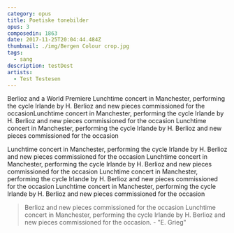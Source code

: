 ```yaml
---
category: opus
title: Poetiske tonebilder
opus: 3
composedin: 1863
date: 2017-11-25T20:04:44.484Z
thumbnail: ./img/Bergen Colour crop.jpg
tags:
  - sang
description: testDest
artists:
  - Test Testesen
---
```

Berlioz and a World Premiere Lunchtime concert in Manchester, performing the cycle Irlande by H. Berlioz and new pieces commissioned for the occasionLunchtime concert in Manchester, performing the cycle Irlande by H. Berlioz and new pieces commissioned for the occasion Lunchtime concert in Manchester, performing the cycle Irlande by H. Berlioz and new pieces commissioned for the occasion

Lunchtime concert in Manchester, performing the cycle Irlande by H. Berlioz and new pieces commissioned for the occasion Lunchtime concert in Manchester, performing the cycle Irlande by H. Berlioz and new pieces commissioned for the occasion Lunchtime concert in Manchester, performing the cycle Irlande by H. Berlioz and new pieces commissioned for the occasion Lunchtime concert in Manchester, performing the cycle Irlande by H. Berlioz and new pieces commissioned for the occasion

>  Berlioz and new pieces commissioned for the occasion Lunchtime concert in Manchester, performing the cycle Irlande by H. Berlioz and new pieces commissioned for the occasion. - "E. Grieg"
